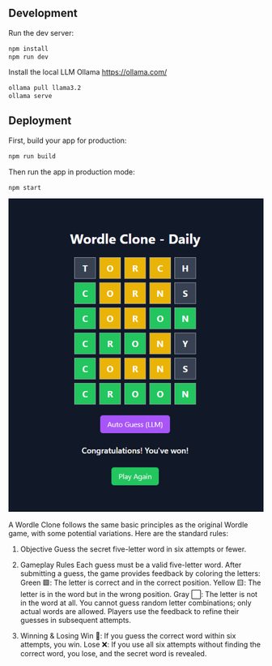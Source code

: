 ## Development

Run the dev server:

```shellscript
npm install
npm run dev
```

Install the local LLM Ollama https://ollama.com/
```shellscript
ollama pull llama3.2
ollama serve
```

## Deployment

First, build your app for production:

```sh
npm run build
```

Then run the app in production mode:

```sh
npm start
```

![alt text](image-1.png)

A Wordle Clone follows the same basic principles as the original Wordle game, with some potential variations. Here are the standard rules:

1. Objective
Guess the secret five-letter word in six attempts or fewer.

2. Gameplay Rules
Each guess must be a valid five-letter word.
After submitting a guess, the game provides feedback by coloring the letters:
Green 🟩: The letter is correct and in the correct position.
Yellow 🟨: The letter is in the word but in the wrong position.
Gray ⬜: The letter is not in the word at all.
You cannot guess random letter combinations; only actual words are allowed.
Players use the feedback to refine their guesses in subsequent attempts.
3. Winning & Losing
Win 🎉: If you guess the correct word within six attempts, you win.
Lose ❌: If you use all six attempts without finding the correct word, you lose, and the secret word is revealed.

